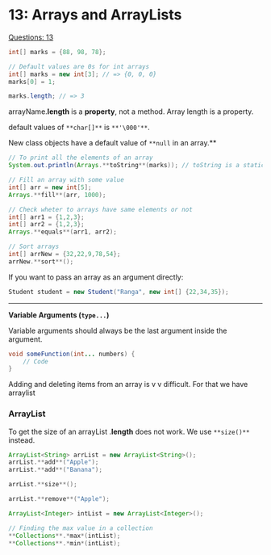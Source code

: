 # 13: Arrays and ArrayLists

[Questions: 13](13%20Arrays%20and%20ArrayLists%20d3d81213ef4d475f9b851565a8fca3fd/Questions%2013%2097996a698a5643d3be4c79420526db16.md)

```java
int[] marks = {88, 98, 78};

// Default values are 0s for int arrays
int[] marks = new int[3]; // => {0, 0, 0}
marks[0] = 1;

marks.length; // => 3
```

arrayName.**length** is a **property**, not a method. Array length is a property.

default values of `**char[]**` is `**'\000'**`.

New class objects have a default value of `**null` in an array.**

```java
// To print all the elements of an array
System.out.println(Arrays.**toString**(marks)); // toString is a static method.
```

```java
// Fill an array with some value
int[] arr = new int[5];
Arrays.**fill**(arr, 1000);
```

```java
// Check wheter to arrays have same elements or not
int[] arr1 = {1,2,3};
int[] arr2 = {1,2,3};
Arrays.**equals**(arr1, arr2);
```

```java
// Sort arrays
int[] arrNew = {32,22,9,78,54};
arrNew.**sort**();
```

If you want to pass an array as an argument directly:

```java
Student student = new Student("Ranga", new int[] {22,34,35});
```

---

**Variable Arguments (`type...`)**

Variable arguments should always be the last argument inside the argument.

```java
void someFunction(int... numbers) {
	// Code
}
```

Adding and deleting items from an array is v v difficult. For that we have arraylist

### **ArrayList**

To get the size of an arrayList .**length** does not work. We use `**size()**` instead.

```java
ArrayList<String> arrList = new ArrayList<String>();
arrList.**add**("Apple");
arrList.**add**("Banana");

arrList.**size**();

arrList.**remove**("Apple");
```

```java
ArrayList<Integer> intList = new ArrayList<Integer>();

// Finding the max value in a collection
**Collections**.*max*(intList);
**Collections**.*min*(intList);
```